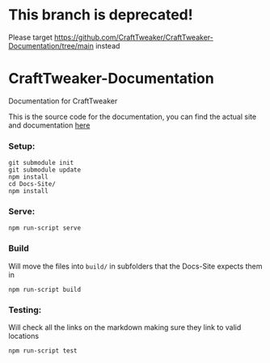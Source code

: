 # This branch is deprecated!
Please target https://github.com/CraftTweaker/CraftTweaker-Documentation/tree/main instead

# CraftTweaker-Documentation
Documentation for CraftTweaker

This is the source code for the documentation, you can find the actual site and documentation [here](http://docs.blamejared.com)


### Setup:

```
git submodule init 
git submodule update
npm install
cd Docs-Site/
npm install
```

### Serve:

```
npm run-script serve
```

### Build

Will move the files into `build/` in subfolders that the Docs-Site expects them in
```
npm run-script build
```

### Testing:

Will check all the links on the markdown making sure they link to valid locations
```
npm run-script test
```
